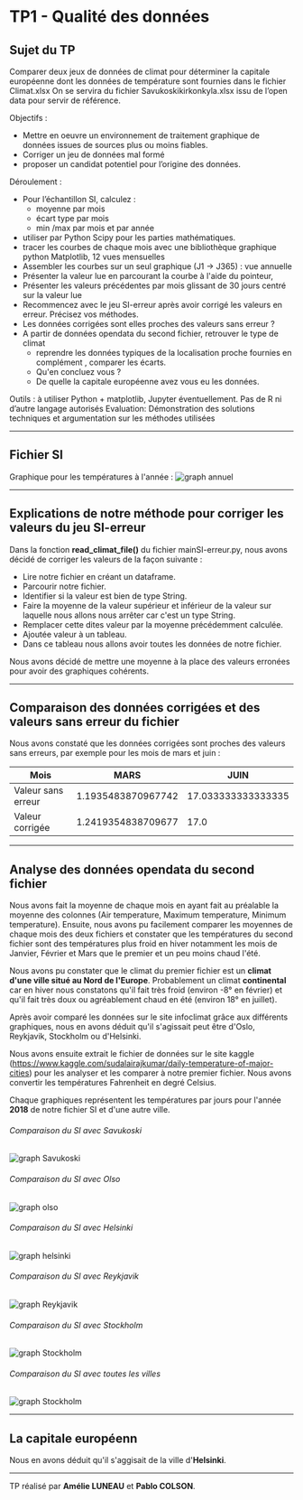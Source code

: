 # TP1 - Qualité des données

## Sujet du TP
Comparer deux jeux de données de climat pour déterminer la capitale européenne dont les données de température sont fournies dans le fichier Climat.xlsx
On se servira du fichier Savukoskikirkonkyla.xlsx issu de l’open data pour servir de référence.

Objectifs :

- Mettre en oeuvre un environnement de traitement graphique de données issues de sources plus ou moins fiables.
- Corriger un jeu de données mal formé
- proposer un candidat potentiel pour l’origine des données.

Déroulement :

- Pour l’échantillon SI, calculez :
    - moyenne par mois
    - écart type par mois
    - min /max par mois et par année
- utiliser par Python Scipy pour les parties mathématiques.
- tracer les courbes de chaque mois avec une bibliothèque graphique python Matplotlib, 12 vues mensuelles 
- Assembler les courbes sur un seul graphique (J1 -> J365) : vue annuelle
- Présenter la valeur lue en parcourant la courbe à l'aide du pointeur,
- Présenter les valeurs précédentes par mois glissant de 30 jours centré sur la valeur lue
- Recommencez avec le jeu SI-erreur après avoir corrigé les valeurs en erreur. Précisez vos méthodes.
- Les données corrigées sont elles proches des valeurs sans erreur ?
- A partir de données opendata du second fichier, retrouver le type de climat
    - reprendre les données typiques de la localisation proche fournies en complément , comparer les écarts. 
    - Qu'en concluez vous ?
    - De quelle la capitale européenne avez vous eu les données.

Outils : à utiliser Python + matplotlib, Jupyter éventuellement. Pas de R ni d’autre langage autorisés Evaluation:
Démonstration des solutions techniques et argumentation sur les méthodes utilisées

-----------------

## Fichier SI

Graphique pour les températures à l'année :
![graph annuel](/screenshot/graphAnnual.png)

-----------------

## Explications de notre méthode pour corriger les valeurs du jeu SI-erreur

Dans la fonction __read_climat_file()__ du fichier mainSI-erreur.py, nous avons décidé de corriger les valeurs de la façon suivante : 

- Lire notre fichier en créant un dataframe.
- Parcourir notre fichier.
- Identifier si la valeur est bien de type String.
- Faire la moyenne de la valeur supérieur et inférieur de la valeur sur laquelle nous allons nous arrêter car c'est un type String.
- Remplacer cette dites valeur par la moyenne précédemment calculée.
- Ajoutée valeur à un tableau.
- Dans ce tableau nous allons avoir toutes les données de notre fichier.
<!-- - Nous allons donc parcourir ce tableau et calculer la moyenne et l'écart-type de chaque mois.
- Pour déterminer si celle-ci est supérieure à la moyenne et l'écart-typa additionnées.
- Nous affectons à cette valeur, la moyenne précédemment calculée. -->

Nous avons décidé de mettre une moyenne à la place des valeurs erronées pour avoir des graphiques cohérents.

-----------------

## Comparaison des données corrigées et des valeurs sans erreur du fichier

Nous avons constaté que les données corrigées sont proches des valeurs sans erreurs, par exemple pour les mois de mars et juin :

 Mois | MARS | JUIN
------------ | ------------- | -------------
Valeur sans erreur | 1.1935483870967742 | 17.033333333333335
Valeur corrigée | 1.2419354838709677 | 17.0


-----------------
## Analyse des données opendata du second fichier

Nous avons fait la moyenne de chaque mois en ayant fait au préalable la moyenne des colonnes (Air temperature, Maximum temperature, Minimum temperature). Ensuite, nous avons pu facilement comparer les moyennes de chaque mois des deux fichiers et constater que les températures du second fichier sont des températures plus froid en hiver notamment les mois de Janvier, Février et Mars que le premier et un peu moins chaud l'été.


Nous avons pu constater que le climat du premier fichier est un __climat d'une ville situé au Nord de l'Europe__. Probablement un climat __continental__ car en hiver nous constatons qu'il fait très froid (environ -8° en février) et qu'il fait très doux ou agréablement chaud en été (environ 18° en juillet).


Après avoir comparé les données sur le site infoclimat grâce aux différents graphiques, nous en avons déduit qu'il s'agissait peut être d'Oslo, Reykjavik, Stockholm ou d'Helsinki.

Nous avons ensuite extrait le fichier de données sur le site kaggle (https://www.kaggle.com/sudalairajkumar/daily-temperature-of-major-cities) pour les analyser et les comparer à notre premier fichier. Nous avons convertir les températures Fahrenheit en degré Celsius.

Chaque graphiques représentent les températures par jours pour l'année __2018__  de notre fichier SI et d'une autre ville.

###### Comparaison du SI avec Savukoski
![graph Savukoski](/screenshot/Savukoski.png)

###### Comparaison du SI avec Olso
![graph olso](/screenshot/oslo.png)

###### Comparaison du SI avec Helsinki
![graph helsinki](/screenshot/helsinki.png)

###### Comparaison du SI avec Reykjavik
![graph Reykjavik](/screenshot/Reykjavik.png)

###### Comparaison du SI avec Stockholm
![graph Stockholm](/screenshot/Stockholm.png)


###### Comparaison du SI avec toutes les villes
![graph Stockholm](/screenshot/Comparaison.png)

-----------------

## La capitale européenn

Nous en avons déduit qu'il s'aggisait de la ville d'__Helsinki__.

-----------------

TP réalisé par __Amélie LUNEAU__ et __Pablo COLSON__.
